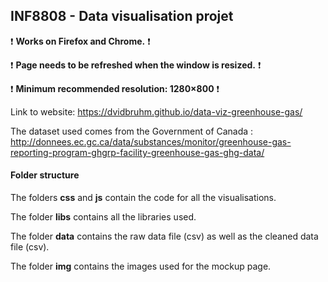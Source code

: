 ## INF8808 - Data visualisation projet

:exclamation: **Works on Firefox and Chrome.** :exclamation:

:exclamation: **Page needs to be refreshed when the window is resized.** :exclamation:

:exclamation: **Minimum recommended resolution: 1280×800** :exclamation:

Link to website: https://dvidbruhm.github.io/data-viz-greenhouse-gas/

The dataset used comes from the Government of Canada : http://donnees.ec.gc.ca/data/substances/monitor/greenhouse-gas-reporting-program-ghgrp-facility-greenhouse-gas-ghg-data/

#### Folder structure

The folders **css** and **js** contain the code for all the visualisations. 

The folder **libs** contains all the libraries used.

The folder **data** contains the raw data file (csv) as well as the cleaned data file (csv).

The folder **img** contains the images used for the mockup page.
